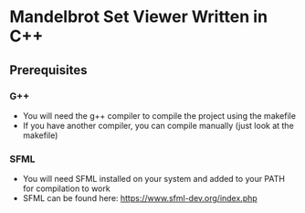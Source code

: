 # Mandelbrot Set Viewer Written in C++

## Prerequisites

### G++
- You will need the g++ compiler to compile the project using the makefile
- If you have another compiler, you can compile manually (just look at the makefile)

### SFML
- You will need SFML installed on your system and added to your PATH for compilation to work
- SFML can be found here: https://www.sfml-dev.org/index.php
